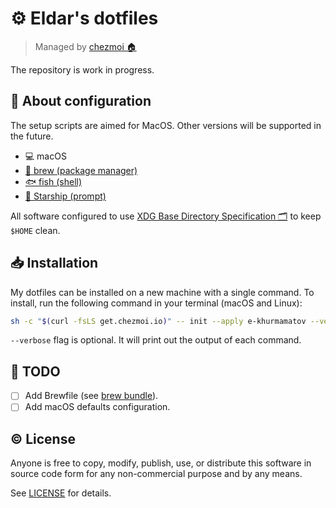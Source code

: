 # ⚙️ Eldar's dotfiles

> Managed by [chezmoi 🏠](https://www.chezmoi.io/)

The repository is work in progress.

## 🔎 About configuration

The setup scripts are aimed for MacOS. Other versions will be supported in the future.

- 💻 macOS
- [🍺 brew (package manager)][brew]
- [🐟 fish (shell)][fish-shell]
- [🚀 Starship (prompt)][starship]

All software configured to use [XDG Base Directory Specification 🗂️][xdg-spec] to keep `$HOME` clean.

## 📥 Installation

My dotfiles can be installed on a new machine with a single command. To install, run the following command in your terminal (macOS and Linux):

```sh
sh -c "$(curl -fsLS get.chezmoi.io)" -- init --apply e-khurmamatov --verbose
```

`--verbose` flag is optional. It will print out the output of each command.

## 📌 TODO

- [ ] Add Brewfile (see [brew bundle][brew-bundle]).
- [ ] Add macOS defaults configuration.

## ©️ License

Anyone is free to copy, modify, publish, use, or distribute this software in source code form for any non-commercial purpose and by any means.

See [LICENSE](LICENSE) for details.

[brew]: https://brew.sh/
[fish-shell]: https://fishshell.com/
[starship]: https://starship.rs/
[xdg-spec]: https://wiki.archlinux.org/title/XDG_Base_Directory
[brew-bundle]: https://github.com/Homebrew/homebrew-bundle
